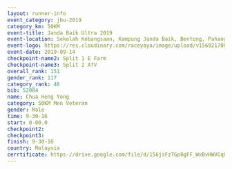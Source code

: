 ```yaml
---
layout: runner-info 
event_category: jbu-2019 
category_km: 50KM 
event-title: Janda Baik Ultra 2019  
event-location: Sekolah Kebangsaan, Kampung Janda Baik, Bentong, Pahang, Malaysia 
event-logo: https://res.cloudinary.com/raceyaya/image/upload/v1569217009/logo/janda-baik_vch1pc.jpg 
event-date: 2019-09-14 
checkpoint-name2: Split 1 E Farm 
checkpoint-name3: Split 2 ATV 
overall_rank: 151
gender_rank: 117
category_rank: 48
bib: 52084
name: Chua Heng Yong
category: 50KM Men Veteran
gender: Male
time: 9-30-16
start: 0-00.0
checkpoint2: 
checkpoint3: 
finish: 9-30-16
country: Malaysia
cerrtificate: https-//drive.google.com/file/d/156jsFzTGp0gFF_WxBvHWVCqQ9K-2JukO/view?usp=sharing
---
```

